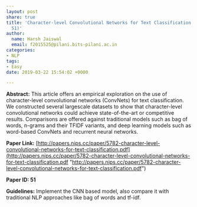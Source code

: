 ```yaml
---
layout: post
share: true
title: 'Character-level Convolutional Networks for Text Classification (Paper ID:
  51)'
author:
  name: Harsh Jaiswal
  email: f2015525@pilani.bits-pilani.ac.in
categories:
- NLP
tags:
- Easy
date: 2019-03-22 15:54:02 +0000

---
```

**Abstract:** This article offers an empirical exploration on the use of character-level convolutional networks (ConvNets) for text classification. We constructed several largescale datasets to show that character-level convolutional networks could achieve state-of-the-art or competitive results. Comparisons are offered against traditional models such as bag of words, n-grams and their TFIDF variants, and deep learning models such as word-based ConvNets and recurrent neural networks.

**Paper Link:** [http://papers.nips.cc/paper/5782-character-level-convolutional-networks-for-text-classification.pdf](http://papers.nips.cc/paper/5782-character-level-convolutional-networks-for-text-classification.pdf "http://papers.nips.cc/paper/5782-character-level-convolutional-networks-for-text-classification.pdf")

**Paper ID: 51**

**Guidelines:**  Implement the CNN based model, also compare it with traditional NLP approaches like bag of words and tf-idf.